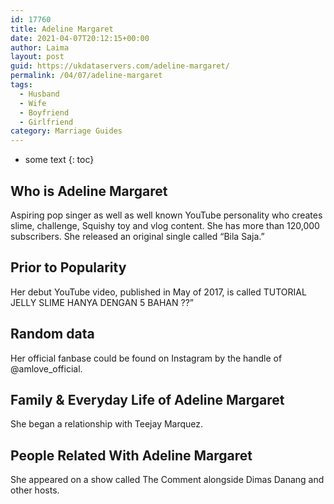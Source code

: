 ```yaml
---
id: 17760
title: Adeline Margaret
date: 2021-04-07T20:12:15+00:00
author: Laima
layout: post
guid: https://ukdataservers.com/adeline-margaret/
permalink: /04/07/adeline-margaret
tags:
  - Husband
  - Wife
  - Boyfriend
  - Girlfriend
category: Marriage Guides
---
```


* some text
{: toc}


## Who is Adeline Margaret
                  
                  
                  
Aspiring pop singer as well as well known YouTube personality who creates slime, challenge, Squishy toy and vlog content. She has more than 120,000 subscribers. She released an original single called &#8220;Bila Saja.&#8221;
                  
              
            
              
            
                
                
                
## Prior to Popularity
                  
                  
                  
Her debut YouTube video, published in May of 2017, is called TUTORIAL JELLY SLIME HANYA DENGAN 5 BAHAN ??&#8221;
                  
              
            
              
            
                
                
                
## Random data
                  
                  
                  
Her official fanbase could be found on Instagram by the handle of @amlove_official.
                  
              
            
              
            
                
                
                
## Family & Everyday Life of Adeline Margaret
                  
                  
                  
She began a relationship with Teejay Marquez.
                  
              
            
              
            
                
                
                
## People Related With Adeline Margaret
                  
                  
                  
She appeared on a show called The Comment alongside Dimas Danang and other hosts.
                  
              
            
              
            
                
              
            
              
              
            
            
              
            
          
          
          